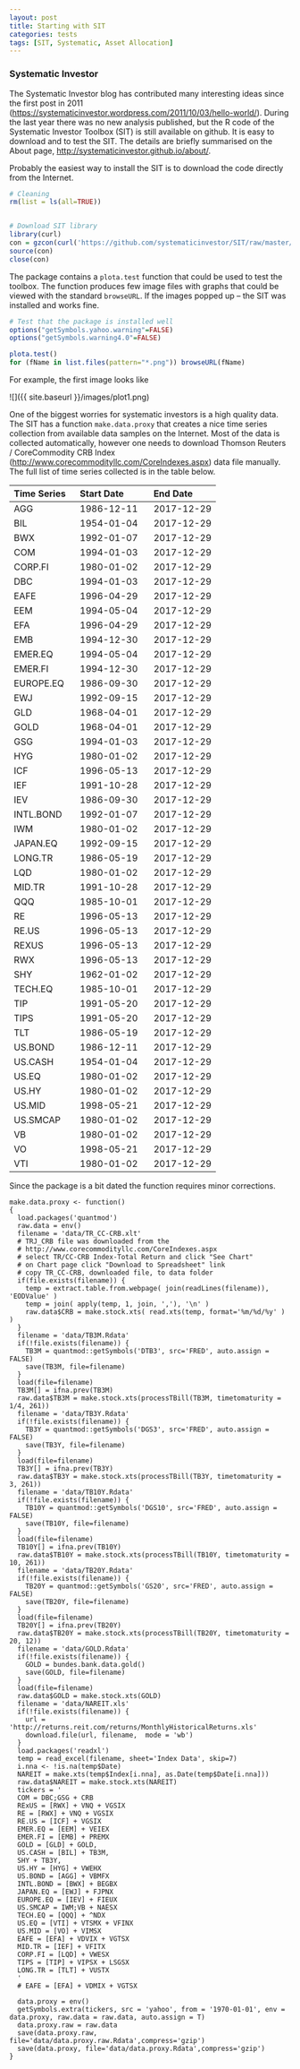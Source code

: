 ```yaml
---
layout: post
title: Starting with SIT
categories: tests
tags: [SIT, Systematic, Asset Allocation]
---
```



### Systematic Investor

The Systematic Investor blog has contributed many interesting ideas since the first post in 2011 (<https://systematicinvestor.wordpress.com/2011/10/03/hello-world/>). During the last year there was no new analysis published, but the R code of the Systematic Investor Toolbox (SIT) is still available on github. It is easy to download and to test the SIT. The details are briefly summarised on the About page, <http://systematicinvestor.github.io/about/>.

Probably the easiest way to install the SIT is to download the code directly from the Internet.

``` r
# Cleaning
rm(list = ls(all=TRUE))


# Download SIT library
library(curl)
con = gzcon(curl('https://github.com/systematicinvestor/SIT/raw/master/sit.gz','rb'))
source(con)
close(con)
```

The package contains a `plota.test` function that could be used to test the toolbox. The function produces few image files with graphs that could be viewed with the standard `browseURL`. If the images popped up – the SIT was installed and works fine.

``` r
# Test that the package is installed well
options("getSymbols.yahoo.warning"=FALSE)
options("getSymbols.warning4.0"=FALSE)

plota.test()
for (fName in list.files(pattern="*.png")) browseURL(fName)
```

For example, the first image looks like

![]({{ site.baseurl }}/images/plot1.png)

One of the biggest worries for systematic investors is a high quality data. The SIT has a function `make.data.proxy` that creates a nice time series collection from available data samples on the Internet. Most of the data is collected automatically, however one needs to download Thomson Reuters / CoreCommodity CRB Index (<http://www.corecommodityllc.com/CoreIndexes.aspx>) data file manually. The full list of time series collected is in the table below.

| Time Series | Start Date  | End Date   |
|:------------|:------------|:-----------|
| AGG         | 1986-12-11 &ensp; | 2017-12-29 |
| BIL         | 1954-01-04  | 2017-12-29 |
| BWX         | 1992-01-07  | 2017-12-29 |
| COM         | 1994-01-03  | 2017-12-29 |
| CORP.FI     | 1980-01-02  | 2017-12-29 |
| DBC         | 1994-01-03  | 2017-12-29 |
| EAFE        | 1996-04-29  | 2017-12-29 |
| EEM         | 1994-05-04  | 2017-12-29 |
| EFA         | 1996-04-29  | 2017-12-29 |
| EMB         | 1994-12-30  | 2017-12-29 |
| EMER.EQ     | 1994-05-04  | 2017-12-29 |
| EMER.FI     | 1994-12-30  | 2017-12-29 |
| EUROPE.EQ   &ensp;| 1986-09-30  | 2017-12-29 |
| EWJ         | 1992-09-15  | 2017-12-29 |
| GLD         | 1968-04-01  | 2017-12-29 |
| GOLD        | 1968-04-01  | 2017-12-29 |
| GSG         | 1994-01-03  | 2017-12-29 |
| HYG         | 1980-01-02  | 2017-12-29 |
| ICF         | 1996-05-13  | 2017-12-29 |
| IEF         | 1991-10-28  | 2017-12-29 |
| IEV         | 1986-09-30  | 2017-12-29 |
| INTL.BOND   &ensp;| 1992-01-07  | 2017-12-29 |
| IWM         | 1980-01-02  | 2017-12-29 |
| JAPAN.EQ    | 1992-09-15  | 2017-12-29 |
| LONG.TR     | 1986-05-19  | 2017-12-29 |
| LQD         | 1980-01-02  | 2017-12-29 |
| MID.TR      | 1991-10-28  | 2017-12-29 |
| QQQ         | 1985-10-01  | 2017-12-29 |
| RE          | 1996-05-13  | 2017-12-29 |
| RE.US       | 1996-05-13  | 2017-12-29 |
| REXUS       | 1996-05-13  | 2017-12-29 |
| RWX         | 1996-05-13  | 2017-12-29 |
| SHY         | 1962-01-02  | 2017-12-29 |
| TECH.EQ     | 1985-10-01  | 2017-12-29 |
| TIP         | 1991-05-20  | 2017-12-29 |
| TIPS        | 1991-05-20  | 2017-12-29 |
| TLT         | 1986-05-19  | 2017-12-29 |
| US.BOND     | 1986-12-11  | 2017-12-29 |
| US.CASH     | 1954-01-04  | 2017-12-29 |
| US.EQ       | 1980-01-02  | 2017-12-29 |
| US.HY       | 1980-01-02  | 2017-12-29 |
| US.MID      | 1998-05-21  | 2017-12-29 |
| US.SMCAP    &ensp;| 1980-01-02  | 2017-12-29 |
| VB          | 1980-01-02  | 2017-12-29 |
| VO          | 1998-05-21  | 2017-12-29 |
| VTI         | 1980-01-02  | 2017-12-29 |

Since the package is a bit dated the function requires minor corrections.

    make.data.proxy <- function() 
    {
      load.packages('quantmod')
      raw.data = env()
      filename = 'data/TR_CC-CRB.xlt'
      # TRJ_CRB file was downloaded from the 
      # http://www.corecommodityllc.com/CoreIndexes.aspx
      # select TR/CC-CRB Index-Total Return and click "See Chart"
      # on Chart page click "Download to Spreadsheet" link
      # copy TR_CC-CRB, downloaded file, to data folder
      if(file.exists(filename)) {
        temp = extract.table.from.webpage( join(readLines(filename)), 'EODValue' )
        temp = join( apply(temp, 1, join, ','), '\n' )
        raw.data$CRB = make.stock.xts( read.xts(temp, format='%m/%d/%y' ) )
      }
      filename = 'data/TB3M.Rdata'
      if(!file.exists(filename)) {
        TB3M = quantmod::getSymbols('DTB3', src='FRED', auto.assign = FALSE)
        save(TB3M, file=filename)
      }
      load(file=filename)
      TB3M[] = ifna.prev(TB3M)
      raw.data$TB3M = make.stock.xts(processTBill(TB3M, timetomaturity = 1/4, 261))
      filename = 'data/TB3Y.Rdata'
      if(!file.exists(filename)) {
        TB3Y = quantmod::getSymbols('DGS3', src='FRED', auto.assign = FALSE)
        save(TB3Y, file=filename)
      }
      load(file=filename)
      TB3Y[] = ifna.prev(TB3Y)
      raw.data$TB3Y = make.stock.xts(processTBill(TB3Y, timetomaturity = 3, 261))
      filename = 'data/TB10Y.Rdata'
      if(!file.exists(filename)) {
        TB10Y = quantmod::getSymbols('DGS10', src='FRED', auto.assign = FALSE)
        save(TB10Y, file=filename)
      }
      load(file=filename)
      TB10Y[] = ifna.prev(TB10Y)
      raw.data$TB10Y = make.stock.xts(processTBill(TB10Y, timetomaturity = 10, 261))
      filename = 'data/TB20Y.Rdata'
      if(!file.exists(filename)) {
        TB20Y = quantmod::getSymbols('GS20', src='FRED', auto.assign = FALSE)
        save(TB20Y, file=filename)
      }
      load(file=filename)
      TB20Y[] = ifna.prev(TB20Y)
      raw.data$TB20Y = make.stock.xts(processTBill(TB20Y, timetomaturity = 20, 12))
      filename = 'data/GOLD.Rdata'
      if(!file.exists(filename)) {
        GOLD = bundes.bank.data.gold()
        save(GOLD, file=filename)
      }
      load(file=filename)
      raw.data$GOLD = make.stock.xts(GOLD)
      filename = 'data/NAREIT.xls'
      if(!file.exists(filename)) {
        url = 'http://returns.reit.com/returns/MonthlyHistoricalReturns.xls'
        download.file(url, filename,  mode = 'wb')
      }
      load.packages('readxl')
      temp = read_excel(filename, sheet='Index Data', skip=7)
      i.nna <- !is.na(temp$Date)
      NAREIT = make.xts(temp$Index[i.nna], as.Date(temp$Date[i.nna]))
      raw.data$NAREIT = make.stock.xts(NAREIT)
      tickers = '
      COM = DBC;GSG + CRB
      RExUS = [RWX] + VNQ + VGSIX
      RE = [RWX] + VNQ + VGSIX
      RE.US = [ICF] + VGSIX
      EMER.EQ = [EEM] + VEIEX
      EMER.FI = [EMB] + PREMX
      GOLD = [GLD] + GOLD,
      US.CASH = [BIL] + TB3M,
      SHY + TB3Y,
      US.HY = [HYG] + VWEHX
      US.BOND = [AGG] + VBMFX
      INTL.BOND = [BWX] + BEGBX
      JAPAN.EQ = [EWJ] + FJPNX
      EUROPE.EQ = [IEV] + FIEUX
      US.SMCAP = IWM;VB + NAESX
      TECH.EQ = [QQQ] + ^NDX
      US.EQ = [VTI] + VTSMX + VFINX
      US.MID = [VO] + VIMSX
      EAFE = [EFA] + VDVIX + VGTSX
      MID.TR = [IEF] + VFITX
      CORP.FI = [LQD] + VWESX
      TIPS = [TIP] + VIPSX + LSGSX
      LONG.TR = [TLT] + VUSTX
      '
      # EAFE = [EFA] + VDMIX + VGTSX
      
      data.proxy = env()
      getSymbols.extra(tickers, src = 'yahoo', from = '1970-01-01', env = data.proxy, raw.data = raw.data, auto.assign = T)
      data.proxy.raw = raw.data
      save(data.proxy.raw, file='data/data.proxy.raw.Rdata',compress='gzip')
      save(data.proxy, file='data/data.proxy.Rdata',compress='gzip')
    }
